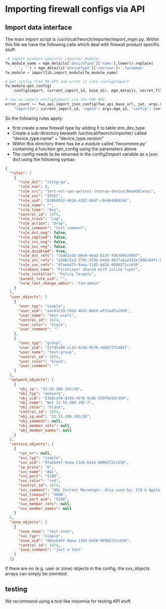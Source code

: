 # Importing firewall configs via API

## Import data interface

The main import script is /usr/local/fworch/importer/import_mgm.py. Within this file we have the following calls which deal with firewall product specific stuff:

```python
 # import product-specific importer module:
fw_module_name = mgm_details['deviceType']['name'].lower().replace(
    ' ', '') + mgm_details['deviceType']['version']+'.fwcommon'
fw_module = importlib.import_module(fw_module_name)

# get config from FW API and write it into config2import
fw_module.get_config(
    config2import, current_import_id, base_dir, mgm_details, secret_filename, rulebase_string, config_filename, debug_level)

# now we import config2import via the FWO API:
error_count += fwo_api.import_json_config(fwo_api_base_url, jwt, args.mgm_id, {
    "importId": current_import_id, "mgmId": args.mgm_id, "config": config2import})
```

So the following rules apply:
- first create  a new firewall type by adding it to table stm_dev_type
- Create a sub-directory beneath /usr/local/fworch/importer/ called "device_type.name" + "device_type.version"
- Within this directory there has be a module called 'fwcommon.py' containing a function get_config using the parameters above
- The config needs to be returned in the config2import variable as a json dict using the following syntax:
```json
{
  "rules": [
    {
      "rule_dst": "sting-gw",
      "rule_num": 0,
      "rule_src": "test-ext-vpn-gw|test-interop-device|BeeW10|wsus",
      "rule_svc": "IPSEC",
      "rule_uid": "828b0f42-4b18-4352-8bdf-c9c864d692eb",
      "rule_name": "",
      "rule_time": "Any",
      "control_id": 1074,
      "rule_track": "Log",
      "rule_action": "Drop",
      "rule_comment": "test comment",
      "rule_dst_neg": false,
      "rule_implied": false,
      "rule_src_neg": false,
      "rule_svc_neg": false,
      "rule_disabled": true,
      "rule_dst_refs": "cbdd1e35-b6e9-4ead-b13f-fd6389e34987",
      "rule_src_refs": "a580c5a3-379c-479b-b49d-487faba2442e|98bc04fc-b88b-4283-83ad-7b6899bc1876|2ad18398-e004-4324-af79-634be66941d6|2661ec9f-293f-4c82-8150-4bb6c883ca79",
      "rule_svc_refs": "97aeb475-9aea-11d5-bd16-0090272ccb30",
      "rulebase_name": "FirstLayer shared with inline layer",
      "rule_installon": "Policy Targets",
      "parent_rule_uid": "",
      "rule_last_change_admin": "tim-admin"
    }
  ],
  "user_objects": [
    {
      "user_typ": "simple",
      "user_uid": "aae47c39-f416-4b32-801d-af53adfa1939",
      "user_name": "test-user1",
      "control_id": 1074,
      "user_color": "black",
      "user_comment": ""
    },
    {
      "user_typ": "group",
      "user_uid": "227d1a80-cc1e-4cd4-9576-4d46f271402f",
      "user_name": "test-group",
      "control_id": 1074,
      "user_color": "black",
      "user_comment": ""
    }
  ],
  "network_objects": [
    {
      "obj_ip": "22.55.200.192/26",
      "obj_typ": "network",
      "obj_uid": "5368caf0-d192-457b-9c86-5d5f9e5dc199",
      "obj_name": "Net_22.55.200.192-2",
      "obj_color": "black",
      "control_id": 1074,
      "obj_ip_end": "22.55.200.192/26",
      "obj_comment": null,
      "obj_member_refs": null,
      "obj_member_names": null
    }
  ],
  "service_objects": [
    {
      "rpc_nr": null,
      "svc_typ": "simple",
      "svc_uid": "97aeb44f-9aea-11d5-bd16-0090272ccb30",
      "ip_proto": "6",
      "svc_name": "AOL",
      "svc_port": "5190",
      "svc_color": "red",
      "control_id": 1074,
      "svc_comment": "AOL Instant Messenger. Also used by: ICQ & Apple iChat",
      "svc_timeout": "3600",
      "svc_port_end": "5190",
      "svc_member_refs": null,
      "svc_member_names": null
    }
  ],
  "zone_objects": [
    {
      "zone_name": "test-zone",
      "svc_typ": "simple",
      "zone_uid": "98aeb44f-9aea-11d5-bd16-0090272ccb30",
      "control_id": 1074,
      "zone_comment": "just a test"
    }
  ]}
```
If there are no (e.g. user or zone) objects in the config, the xxx_objects arrays can simply be ommited.

## testing

We recommend using a tool like insomnia for testing API stuff.
